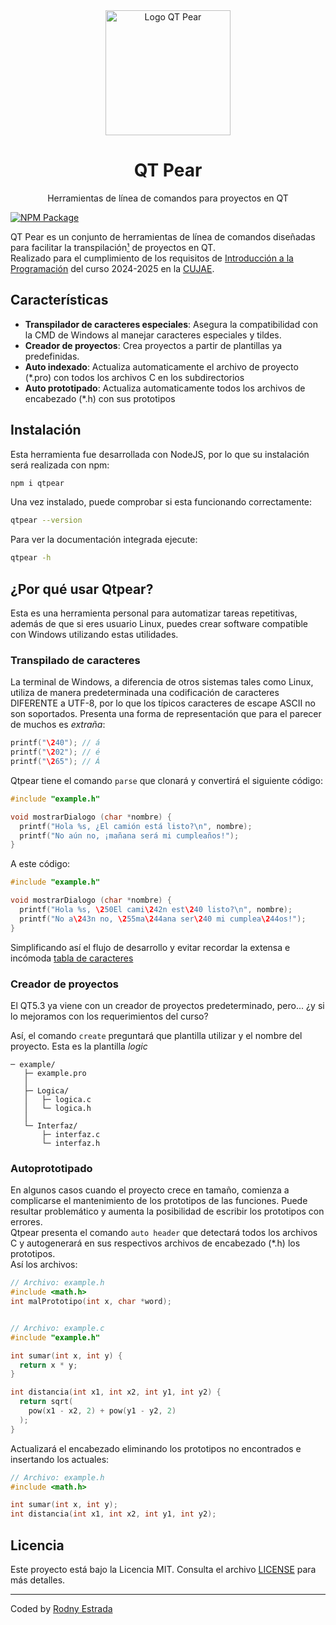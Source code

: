 
<div align="center">
  <img alt="Logo QT Pear" src="https://i.imgur.com/pVWda16.png" width="200"/>
  
  <h1>QT Pear</h1>
  <p>Herramientas de línea de comandos para proyectos en QT</p>
</div>

[![NPM Package](https://github.com/rodnydevcujae/qtpear/actions/workflows/npm-publish.yml/badge.svg)](https://github.com/rodnydevcujae/qtpear/actions/workflows/npm-publish.yml)

QT Pear es un conjunto de herramientas de línea de comandos diseñadas para facilitar la transpilación[¹](https://es.wikipedia.org/wiki/Transpilador) de proyectos en QT.  
Realizado para el cumplimiento de los requisitos de [Introducción a la Programación](https://moodle.cujae.edu.cu/course/info.php?id=895) del curso 2024-2025 en la [CUJAE](https://cujae.edu.cu). 

## Características

- **Transpilador de caracteres especiales**: Asegura la compatibilidad con la CMD de Windows al manejar caracteres especiales y tildes.
- **Creador de proyectos**: Crea proyectos a partir de plantillas ya predefinidas.
- **Auto indexado**: Actualiza automaticamente el archivo de proyecto (\*.pro) con todos los archivos C en los subdirectorios
- **Auto prototipado**: Actualiza automaticamente todos los archivos de encabezado (\*.h) con sus prototipos  

## Instalación

Esta herramienta fue desarrollada con NodeJS, por lo que su instalación será realizada con npm:

```bash
npm i qtpear
```

Una vez instalado, puede comprobar si esta funcionando correctamente:

```bash
qtpear --version
```

Para ver la documentación integrada ejecute:
```bash
qtpear -h
```

## ¿Por qué usar Qtpear?
Esta es una herramienta personal para automatizar tareas repetitivas, además de que si eres usuario Linux, puedes crear software compatible con Windows utilizando estas utilidades.

### Transpilado de caracteres
La terminal de Windows, a diferencia de otros sistemas tales como Linux, utiliza de manera predeterminada una codificación de caracteres DIFERENTE a UTF-8, por lo que los típicos caracteres de escape ASCII no son soportados. Presenta una forma de representación que para el parecer de muchos es _extraña_:
```c
printf("\240"); // á
printf("\202"); // é
printf("\265"); // Á
``` 

Qtpear tiene el comando `parse` que clonará y convertirá el siguiente código:
```c
#include "example.h"

void mostrarDialogo (char *nombre) {
  printf("Hola %s, ¿El camión está listo?\n", nombre);
  printf("No aún no, ¡mañana será mi cumpleaños!");
}
```

A este código:
```c
#include "example.h"

void mostrarDialogo (char *nombre) {
  printf("Hola %s, \250El cami\242n est\240 listo?\n", nombre);
  printf("No a\243n no, \255ma\244ana ser\240 mi cumplea\244os!");
}
```

Simplificando así el flujo de desarrollo y evitar recordar la extensa e incómoda [tabla de caracteres](./src/services/characters-table.ts)

### Creador de proyectos
El QT5.3 ya viene con un creador de proyectos predeterminado, pero... ¿y si lo mejoramos con los requerimientos del curso?

Así, el comando `create` preguntará que plantilla utilizar y el nombre del proyecto.
Esta es la plantilla _logic_
```
─ example/
   ├─ example.pro
   │
   ├─ Logica/
   │   ├─ logica.c
   │   └─ logica.h
   │
   └─ Interfaz/
       ├─ interfaz.c
       └─ interfaz.h

```

### Autoprototipado
En algunos casos cuando el proyecto crece en tamaño, comienza a complicarse el mantenimiento de los prototipos de las funciones. Puede  resultar problemático y aumenta la posibilidad de escribir los prototipos con errores.  
Qtpear presenta el comando `auto header` que detectará todos los archivos C y autogenerará en sus respectivos archivos de encabezado (\*.h) los prototipos.   
Así los archivos:
```h
// Archivo: example.h
#include <math.h>
int malPrototipo(int x, char *word);


// Archivo: example.c
#include "example.h"

int sumar(int x, int y) {
  return x * y;
}

int distancia(int x1, int x2, int y1, int y2) {
  return sqrt(
    pow(x1 - x2, 2) + pow(y1 - y2, 2)
  );
}
```

Actualizará el encabezado eliminando los prototipos no encontrados e insertando los actuales:
```c
// Archivo: example.h
#include <math.h>

int sumar(int x, int y);
int distancia(int x1, int x2, int y1, int y2);
```


## Licencia

Este proyecto está bajo la Licencia MIT. Consulta el archivo [LICENSE](LICENSE.txt) para más detalles.

---

Coded by [Rodny Estrada](https://github.com/rodnydevcujae)